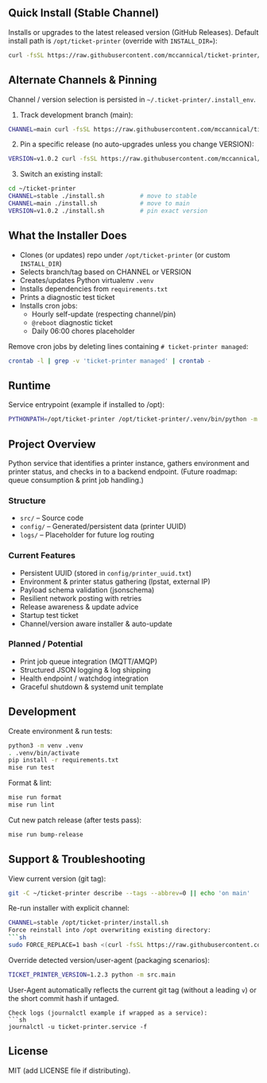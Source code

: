 ## Quick Install (Stable Channel)

Installs or upgrades to the latest released version (GitHub Releases). Default install path is `/opt/ticket-printer` (override with `INSTALL_DIR=`):

```sh
curl -fsSL https://raw.githubusercontent.com/mccannical/ticket-printer/main/install.sh | bash
```

## Alternate Channels & Pinning

Channel / version selection is persisted in `~/.ticket-printer/.install_env`.

1. Track development branch (main):
```sh
CHANNEL=main curl -fsSL https://raw.githubusercontent.com/mccannical/ticket-printer/main/install.sh | bash
```

2. Pin a specific release (no auto-upgrades unless you change VERSION):
```sh
VERSION=v1.0.2 curl -fsSL https://raw.githubusercontent.com/mccannical/ticket-printer/main/install.sh | bash
```

3. Switch an existing install:
```sh
cd ~/ticket-printer
CHANNEL=stable ./install.sh          # move to stable
CHANNEL=main ./install.sh            # move to main
VERSION=v1.0.2 ./install.sh          # pin exact version
```

## What the Installer Does
- Clones (or updates) repo under `/opt/ticket-printer` (or custom `INSTALL_DIR`)
- Selects branch/tag based on CHANNEL or VERSION
- Creates/updates Python virtualenv `.venv`
- Installs dependencies from `requirements.txt`
- Prints a diagnostic test ticket
- Installs cron jobs:
	- Hourly self-update (respecting channel/pin)
	- `@reboot` diagnostic ticket
	- Daily 06:00 chores placeholder

Remove cron jobs by deleting lines containing `# ticket-printer managed`:
```sh
crontab -l | grep -v 'ticket-printer managed' | crontab -
```

## Runtime
Service entrypoint (example if installed to /opt):
```sh
PYTHONPATH=/opt/ticket-printer /opt/ticket-printer/.venv/bin/python -m src.main
```

## Project Overview
Python service that identifies a printer instance, gathers environment and printer status, and checks in to a backend endpoint. (Future roadmap: queue consumption & print job handling.)

### Structure
- `src/` – Source code
- `config/` – Generated/persistent data (printer UUID)
- `logs/` – Placeholder for future log routing

### Current Features
- Persistent UUID (stored in `config/printer_uuid.txt`)
- Environment & printer status gathering (lpstat, external IP)
- Payload schema validation (jsonschema)
- Resilient network posting with retries
- Release awareness & update advice
- Startup test ticket
- Channel/version aware installer & auto-update

### Planned / Potential
- Print job queue integration (MQTT/AMQP)
- Structured JSON logging & log shipping
- Health endpoint / watchdog integration
- Graceful shutdown & systemd unit template

## Development

Create environment & run tests:
```sh
python3 -m venv .venv
. .venv/bin/activate
pip install -r requirements.txt
mise run test
```

Format & lint:
```sh
mise run format
mise run lint
```

Cut new patch release (after tests pass):
```sh
mise run bump-release
```

## Support & Troubleshooting
View current version (git tag):
```sh
git -C ~/ticket-printer describe --tags --abbrev=0 || echo 'on main'
```
Re-run installer with explicit channel:
```sh
CHANNEL=stable /opt/ticket-printer/install.sh
Force reinstall into /opt overwriting existing directory:
```sh
sudo FORCE_REPLACE=1 bash <(curl -fsSL https://raw.githubusercontent.com/mccannical/ticket-printer/main/install.sh)
```

Override detected version/user-agent (packaging scenarios):
```sh
TICKET_PRINTER_VERSION=1.2.3 python -m src.main
```

User-Agent automatically reflects the current git tag (without a leading `v`) or the short commit hash if untaged.
```
Check logs (journalctl example if wrapped as a service):
```sh
journalctl -u ticket-printer.service -f
```

## License
MIT (add LICENSE file if distributing).
